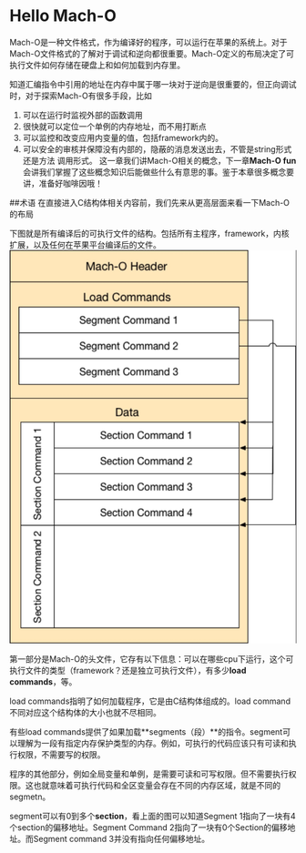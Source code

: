 # Hello Mach-O
Mach-O是一种文件格式，作为编译好的程序，可以运行在苹果的系统上。对于Mach-O文件格式的了解对于调试和逆向都很重要。Mach-O定义的布局决定了可执行文件如何存储在硬盘上和如何加载到内存里。

知道汇编指令中引用的地址在内存中属于哪一块对于逆向是很重要的，但正向调试时，对于探索Mach-O有很多手段，比如
1. 可以在运行时监视外部的函数调用
2. 很快就可以定位一个单例的内存地址，而不用打断点
3. 可以监控和改变应用内变量的值，包括framework内的。
4. 可以安全的审核并保障没有内部的，隐蔽的消息发送出去，不管是string形式还是方法 调用形式。
这一章我们讲Mach-O相关的概念，下一章**Mach-O fun**会讲我们掌握了这些概念知识后能做些什么有意思的事。鉴于本章很多概念要讲，准备好咖啡因哦！

##术语
在直接进入C结构体相关内容前，我们先来从更高层面来看一下Mach-O的布局

下图就是所有编译后的可执行文件的结构。包括所有主程序，framework，内核扩展，以及任何在苹果平台编译后的文件。
![](media/15579052021831/15579095427855.jpg)

第一部分是Mach-O的头文件，它存有以下信息：可以在哪些cpu下运行，这个可执行文件的类型（framework？还是独立可执行文件），有多少**load commands**，等。

load commands指明了如何加载程序，它是由C结构体组成的。load command
不同对应这个结构体的大小也就不尽相同。

有些load commands提供了如果加载**segments（段）**的指令。segment可以理解为一段有指定内存保护类型的内存。例如，可执行的代码应该只有可读和执行权限，不需要写的权限。

程序的其他部分，例如全局变量和单例，是需要可读和可写权限。但不需要执行权限。这也就意味着可执行代码和全区变量会存在不同的内存区域，就是不同的segmetn。

segment可以有0到多个**section**，看上面的图可以知道Segment 1指向了一块有4个section的偏移地址。Segment Command 2指向了一块有0个Section的偏移地址。而Segment command 3并没有指向任何偏移地址。


